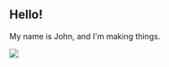 ## Hello!
My name is John, and I'm making things.


<p style = "width:100%;">
  <img src="https://api.boot.dev/v1/users/public/ef8590eb-2548-43b3-9934-9a15e3ffe2c4/thumbnail" >
</p>
<!--
**crimsonEcho/CrimsonEcho** is a ✨ _special_ ✨ repository because its `README.md` (this file) appears on your GitHub profile.

Here are some ideas to get you started:

- 🔭 I’m currently working on ...
- 🌱 I’m currently learning ...
- 👯 I’m looking to collaborate on ...
- 🤔 I’m looking for help with ...
- 💬 Ask me about ...
- 📫 How to reach me: ...
- 😄 Pronouns: ...
- ⚡ Fun fact: ...
-->
